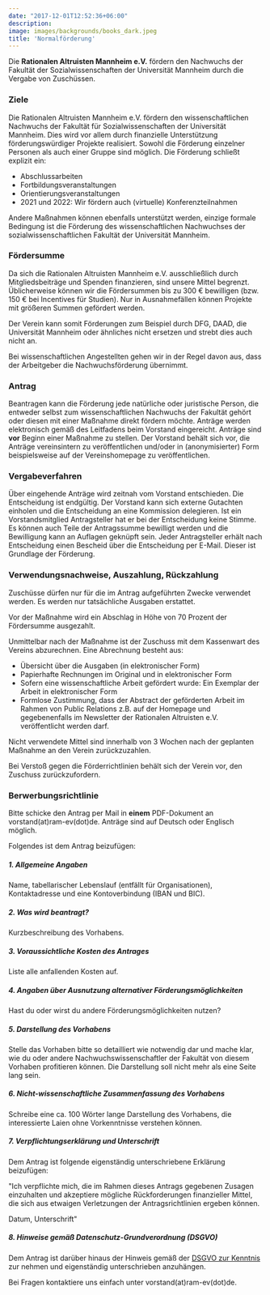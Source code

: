 ```yaml
---
date: "2017-12-01T12:52:36+06:00"
description: 
image: images/backgrounds/books_dark.jpeg
title: 'Normalförderung'
---
```


Die **Rationalen Altruisten Mannheim e.V.** fördern den Nachwuchs der Fakultät der Sozialwissenschaften der Universität Mannheim durch die Vergabe von Zuschüssen.

### Ziele
Die Rationalen Altruisten Mannheim e.V. fördern den wissenschaftlichen Nachwuchs der Fakultät für Sozialwissenschaften der Universität Mannheim. Dies wird vor allem durch finanzielle Unterstützung förderungswürdiger Projekte realisiert. Sowohl die Förderung einzelner Personen als auch einer Gruppe sind möglich. Die Förderung schließt explizit ein:

- Abschlussarbeiten
- Fortbildungsveranstaltungen
- Orientierungsveranstaltungen
- 2021 und 2022: Wir fördern auch (virtuelle) Konferenzteilnahmen

Andere Maßnahmen können ebenfalls unterstützt werden, einzige formale Bedingung ist die Förderung des wissenschaftlichen Nachwuchses der sozialwissenschaftlichen Fakultät der Universität Mannheim.

### Fördersumme
Da sich die Rationalen Altruisten Mannheim e.V. ausschließlich durch Mitgliedsbeiträge und Spenden finanzieren, sind unsere Mittel begrenzt. Üblicherweise können wir die Fördersummen bis zu 300 € bewilligen (bzw. 150 € bei Incentives für Studien). Nur in Ausnahmefällen können Projekte mit größeren Summen gefördert werden.

Der Verein kann somit Förderungen zum Beispiel durch DFG, DAAD, die Universität Mannheim oder ähnliches nicht ersetzen und strebt dies auch nicht an.

Bei wissenschaftlichen Angestellten gehen wir in der Regel davon aus, dass der Arbeitgeber die Nachwuchsförderung übernimmt.

### Antrag
Beantragen kann die Förderung jede natürliche oder juristische Person, die entweder selbst zum wissenschaftlichen Nachwuchs der Fakultät gehört oder diesen mit einer Maßnahme direkt fördern möchte. Anträge werden elektronisch gemäß des Leitfadens beim Vorstand eingereicht. Anträge sind **vor** Beginn einer Maßnahme zu stellen. Der Vorstand behält sich vor, die Anträge vereinsintern zu veröffentlichen und/oder in (anonymisierter) Form beispielsweise auf der Vereinshomepage zu veröffentlichen.

### Vergabeverfahren
Über eingehende Anträge wird zeitnah vom Vorstand entschieden. Die Entscheidung ist endgültig. Der Vorstand kann sich externe Gutachten einholen und die Entscheidung an eine Kommission delegieren. Ist ein Vorstandsmitglied Antragsteller hat er bei der Entscheidung keine Stimme. Es können auch Teile der Antragssumme bewilligt werden und die Bewilligung kann an Auflagen geknüpft sein. Jeder Antragsteller erhält nach Entscheidung einen Bescheid über die Entscheidung per E-Mail. Dieser ist Grundlage der Förderung.

### Verwendungsnachweise, Auszahlung, Rückzahlung
Zuschüsse dürfen nur für die im Antrag aufgeführten Zwecke verwendet werden. Es werden nur tatsächliche Ausgaben erstattet.

Vor der Maßnahme wird ein Abschlag in Höhe von 70 Prozent der Fördersumme ausgezahlt.

Unmittelbar nach der Maßnahme ist der Zuschuss mit dem Kassenwart des Vereins abzurechnen. Eine Abrechnung besteht aus:

- Übersicht über die Ausgaben (in elektronischer Form)
- Papierhafte Rechnungen im Original und in elektronischer Form
- Sofern eine wissenschaftliche Arbeit gefördert wurde: Ein Exemplar der Arbeit in elektronischer Form
- Formlose Zustimmung, dass der Abstract der geförderten Arbeit im Rahmen von Public Relations z.B. auf der Homepage und gegebenenfalls im Newsletter der Rationalen Altruisten e.V. veröffentlicht werden darf.

Nicht verwendete Mittel sind innerhalb von 3 Wochen nach der geplanten Maßnahme an den Verein zurückzuzahlen.

Bei Verstoß gegen die Förderrichtlinien behält sich der Verein vor, den Zuschuss zurückzufordern.

### Berwerbungsrichtlinie

Bitte schicke den Antrag per Mail in **einem** PDF-Dokument an vorstand(at)ram-ev(dot)de. Anträge sind auf Deutsch oder Englisch möglich.

Folgendes ist dem Antrag beizufügen:

##### 1. Allgemeine Angaben
Name, tabellarischer Lebenslauf (entfällt für Organisationen), Kontaktadresse und eine Kontoverbindung (IBAN und BIC).

##### 2. Was wird beantragt?
Kurzbeschreibung des Vorhabens.

##### 3. Voraussichtliche Kosten des Antrages
Liste alle anfallenden Kosten auf.

##### 4. Angaben über Ausnutzung alternativer Förderungsmöglichkeiten
Hast du oder wirst du andere Förderungsmöglichkeiten nutzen?

##### 5. Darstellung des Vorhabens
Stelle das Vorhaben bitte so detailliert wie notwendig dar und mache klar, wie du oder andere Nachwuchswissenschaftler der Fakultät von diesem Vorhaben profitieren können. Die Darstellung soll nicht mehr als eine Seite lang sein.

##### 6. Nicht-wissenschaftliche Zusammenfassung des Vorhabens
Schreibe eine ca. 100 Wörter lange Darstellung des Vorhabens, die interessierte Laien ohne Vorkenntnisse verstehen können.

##### 7. Verpflichtungserklärung und Unterschrift
Dem Antrag ist folgende eigenständig unterschriebene Erklärung beizufügen:

"Ich verpflichte mich, die im Rahmen dieses Antrags gegebenen Zusagen einzuhalten und akzeptiere mögliche Rückforderungen finanzieller Mittel, die sich aus etwaigen Verletzungen der Antragsrichtlinien ergeben können.

Datum, Unterschrift"

##### 8. Hinweise gemäß Datenschutz-Grundverordnung (DSGVO)
Dem Antrag ist darüber hinaus der Hinweis gemäß der [DSGVO zur Kenntnis](/files/dsgvo.pdf) zur nehmen und eigenständig unterschrieben anzuhängen.

Bei Fragen kontaktiere uns einfach unter vorstand(at)ram-ev(dot)de.
